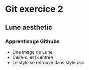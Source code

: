 # Git exercice 2

## Lune aesthetic

### Apprentisage Githubs

- Une image de Lune
- Celle-ci est centrée
- Le style se retrouve dans style.css
